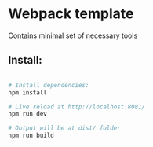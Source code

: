 # Webpack template
Contains minimal set of necessary tools

## Install:
``` bash

# Install dependencies:
npm install

# Live reload at http://localhost:8081/
npm run dev

# Output will be at dist/ folder
npm run build
```